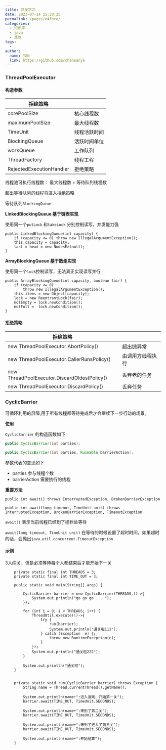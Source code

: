 ```yaml
---
title: 并发学习
date: 2023-07-14 15:20:25
permalink: /pages/e4fbce/
categories:
  - 知识库
  - java
  - 其他
tags:
  - 
author: 
  name: YAN
  link: https://github.com/chansanya
---
```

###  ThreadPoolExecutor 

#### 构造参数
| 拒绝策略                     |        |
|--------------------------|--------|
| corePoolSize             | 核心线程数  |
| maximumPoolSize          | 最大线程数  |
| TimeUnit                 | 线程活跃时间 |
| BlockingQueue<Runnable>  | 活跃时间单位 |
| workQueue                | 工作队列   |
| ThreadFactory            | 线程工程   |
| RejectedExecutionHandler | 拒绝策略   |


线程池可执行线程数： 最大线程数 + 等待队列线程数 

超出等待队列的线程将进入拒绝策略

等待队列`BlockingQueue`

**LinkedBlockingQueue 基于链表实现**

使用同一个`putLock` 和`takeLock` 分别控制读写，并发能力强

```
public LinkedBlockingQueue(int capacity) {
    if (capacity <= 0) throw new IllegalArgumentException();
    this.capacity = capacity;
    last = head = new Node<E>(null);
}
```

**ArrayBlockingQueue 基于数组实现**

使用同一个`lock`控制读写，无法真正实现读写并行

```
public ArrayBlockingQueue(int capacity, boolean fair) {
    if (capacity <= 0)
        throw new IllegalArgumentException();
    this.items = new Object[capacity];
    lock = new ReentrantLock(fair);
    notEmpty = lock.newCondition();
    notFull =  lock.newCondition();
}
```




#### 拒绝策略
| 拒绝策略                                         |          |
|----------------------------------------------|----------|
| new ThreadPoolExecutor.AbortPolicy()         | 超出抛异常    |
| new ThreadPoolExecutor.CallerRunsPolicy()    | 由调用方线程执行 |
| new ThreadPoolExecutor.DiscardOldestPolicy() | 丢弃老的任务   |
| new ThreadPoolExecutor.DiscardPolicy()       | 丢弃任务     |


###  CyclicBarrier

可循环利用的屏障,用于所有线程都等待完成后才会继续下一步行动的场景。

**使用** 

`CyclicBarrier` 的构造函数如下

```java
public CyclicBarrier(int parties);

public CyclicBarrier(int parties, Runnable barrierAction);
```

参数代表的意思如下
- parties  参与线程个数
- barrierAction  需要执行的线程


**重要方法**

```
public int await() throws InterruptedException, BrokenBarrierException

public int await(long timeout, TimeUnit unit) throws InterruptedException, BrokenBarrierException, TimeoutException
```

`await()` 表示当前线程已经到了栅栏处等待

`await(long timeout, TimeUnit unit)` 在等待的时候设置了超时时间，如果超时的话，会抛出`java.util.concurrent.TimeoutException`



#### 示例
3人闯关，但是必须等待每个人都结束后才能开始下一关
```
    private static final int THREADS = 3;
    private static final int TIME_OUT = 3;

    public static void main(String[] args) {

        CyclicBarrier barrier = new CyclicBarrier(THREADS,()->{
            System.out.println("go go go ... ");
        });

        for (int i = 0; i < THREADS; i++) {
            ThreadUtil.execute(()->{
                try {
                    run(barrier);
                    System.out.println("通关啦111");
                } catch (Exception  e) {;
                    throw new RuntimeException(e);
                }
            });
            System.out.println("通关啦222");
        }

        System.out.println("通关啦");
    }


    private static void run(CyclicBarrier barrier) throws Exception {
        String name = Thread.currentThread().getName();

        System.out.println(name+":进入游戏，开始第一关");
        barrier.await(TIME_OUT, TimeUnit.SECONDS);

        System.out.println(name+":来到了第二关");
        barrier.await(TIME_OUT, TimeUnit.SECONDS);

        System.out.println(name+":来到了进入了第三关");
        barrier.await(TIME_OUT, TimeUnit.SECONDS);

        System.out.println(name+":开始结算");
    }


```

